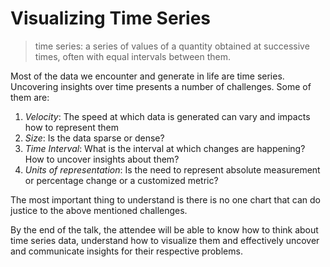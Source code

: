 # Visualizing Time Series

> time series: a series of values of a quantity obtained at successive times, often with equal intervals between them.
    

Most of the data we encounter and generate in life are time series. Uncovering insights over time presents a number of challenges. Some of them are:

1. *Velocity*: The speed at which data is generated can vary and impacts how to represent them
2. *Size*: Is the data sparse or dense? 
3. *Time Interval*: What is the interval at which changes are happening? How to uncover insights about them?
4. *Units of representation*: Is the need to represent absolute measurement or percentage change or a customized metric?

The most important thing to understand is there is no one chart that can do justice to the above mentioned challenges. 

By the end of the talk, the attendee will be able to know how to think about time series data, understand how to visualize them and effectively uncover and communicate insights for their respective problems.



